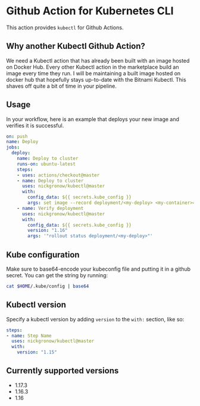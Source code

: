 # Github Action for Kubernetes CLI

This action provides `kubectl` for Github Actions.

## Why another Kubectl Github Action?

We need a Kubectl action that has already been built with an image hosted on Docker Hub.  Every other Kubectl action in the marketplace build an image every time they run.  I will be maintaining a built image hosted on docker hub that hopefully stays up-to-date with the Bitnami Kubectl.  This shaves off quite a bit of time in your pipeline.

## Usage

In your workflow, here is an example that deploys your new image and verifies it is successful.

```yaml
on: push
name: Deploy
jobs:
  deploy:
    name: Deploy to cluster
    runs-on: ubuntu-latest
    steps:
    - uses: actions/checkout@master
    - name: Deploy to cluster
      uses: nickgronow/kubectl@master
      with:
        config_data: ${{ secrets.kube_config }}
        args: set image --record deployment/<my-deploy> <my-container>=<my-image>:<new-tag>
    - name: Verify deployment
      uses: nickgronow/kubectl@master
      with:
        config_data: ${{ secrets.kube_config }}
        version: "1.16"
        args: '"rollout status deployment/<my-deploy>"'
```

## Kube configuration

Make sure to base64-encode your kubeconfig file and putting it in a github secret.  You can get the string by running:

```bash
cat $HOME/.kube/config | base64
```

## Kubectl version

Specify a kubectl version by adding `version` to the `with:` section, like so:

```yaml
steps:
- name: Step Name
  uses: nickgronow/kubectl@master
  with:
    version: "1.15"
```

## Currently supported versions

* 1.17.3
* 1.16.3
* 1.16
